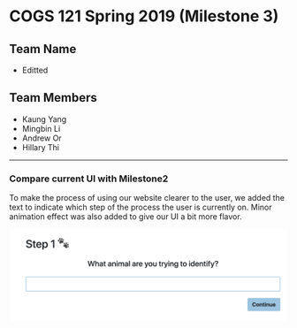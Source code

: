 # COGS 121 Spring 2019 (Milestone 3)
## Team Name
* Editted

## Team Members
* Kaung Yang
* Mingbin Li 
* Andrew Or
* Hillary Thi 

---
### Compare current UI with Milestone2

To make the process of using our website clearer to the user, we added the text to indicate 
which step of the process the user is currently on. Minor animation effect was also added to 
give our UI a bit more flavor.


![Landing Page](prototype_images/image.png)

